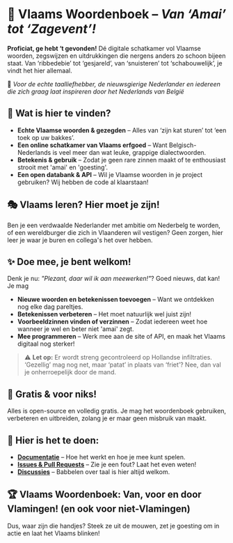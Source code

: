 # 📖 Vlaams Woordenboek – *Van ‘Amai’ tot ‘Zagevent’!*  

**Proficiat, ge hebt ‘t gevonden!** Dé digitale schatkamer vol Vlaamse woorden, zegswijzen en uitdrukkingen die nergens anders zo schoon bijeen staat. Van ‘ribbedebie’ tot ‘gesjareld’, van ‘snuisteren’ tot ‘schabouwelijk’, je vindt het hier allemaal.  

💛 *Voor de echte taalliefhebber, de nieuwsgierige Nederlander en iedereen die zich graag laat inspireren door het Nederlands van België*  

## 🧐 Wat is hier te vinden?  
- **Echte Vlaamse woorden & gezegden** – Alles van ‘zijn kat sturen’ tot ‘een toek op uw bakkes’. 
- **Een online schatkamer van Vlaams erfgoed** – Want Belgisch-Nederlands is veel meer dan wat leuke, grappige dialectwoorden.  
- **Betekenis & gebruik** – Zodat je geen rare zinnen maakt of te enthousiast strooit met 'amai' en 'goesting'.  
- **Een open databank & API** – Wil je Vlaamse woorden in je project gebruiken? Wij hebben de code al klaarstaan!  

## 🎭 Vlaams leren? Hier moet je zijn!  
Ben je een verdwaalde Nederlander met ambitie om Nederbelg te worden, of een wereldburger die zich in Vlaanderen wil vestigen? Geen zorgen, hier leer je waar je buren en collega's het over hebben. 

## ✨ Doe mee, je bent welkom!  
Denk je nu: *"Plezant, daar wil ik aan meewerken!"*? Goed nieuws, dat kan! Je mag 

- **Nieuwe woorden en betekenissen toevoegen** – Want we ontdekken nog elke dag pareltjes.  
- **Betekenissen verbeteren** – Het moet natuurlijk wel juist zijn!  
- **Voorbeeldzinnen vinden of verzinnen** – Zodat iedereen weet hoe wanneer je wel en beter niet 'amai' zegt.
- **Mee programmeren** – Werk mee aan de site of API, en maak het Vlaams digitaal nog sterker!  

> ⚠️ **Let op:** Er wordt streng gecontroleerd op Hollandse infiltraties. ‘Gezellig’ mag nog net, maar ‘patat’ in plaats van ‘friet’? Nee, dan val je onherroepelijk door de mand.  

## 🎁 Gratis & voor niks!  
Alles is open-source en volledig gratis. Je mag het woordenboek gebruiken, verbeteren en uitbreiden, zolang je er maar geen misbruik van maakt. 

## 🔗 Hier is het te doen:  
- **[Documentatie](https://vl-wbk.github.io/documentatie-portaal/)** – Hoe het werkt en hoe je mee kunt spelen.  
- **[Issues & Pull Requests](https://github.com/issues?q=is%3Aopen+is%3Aissue+archived%3Afalse+user%3Avl-wbk)** – Zie je een fout? Laat het even weten! 
- **[Discussies](#)** – Babbelen over taal is hier altijd welkom.  

## 🏆 Vlaams Woordenboek: Van, voor en door Vlamingen! (en ook voor niet-Vlamingen)  
Dus, waar zijn die handjes? Steek ze uit de mouwen, zet je goesting om in actie en laat het Vlaams blinken!
